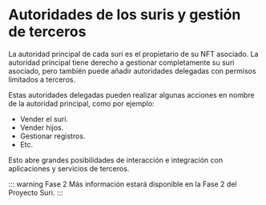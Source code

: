 # Autoridades de los suris y gestión de terceros

La autoridad principal de cada suri es el propietario de su NFT asociado. La autoridad principal tiene derecho a
gestionar completamente su suri asociado, pero también puede añadir autoridades delegadas con permisos limitados a
terceros.

Estas autoridades delegadas pueden realizar algunas acciones en nombre de la autoridad principal, como por ejemplo:

- Vender el suri.
- Vender hijos.
- Gestionar registros.
- Etc.

Esto abre grandes posibilidades de interacción e integración con aplicaciones y servicios de terceros.

::: warning Fase 2
Más información estará disponible en la Fase 2 del Proyecto Suri.
:::